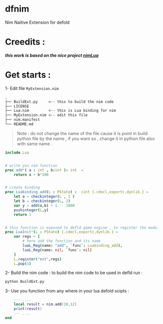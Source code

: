 # dfnim
Nim Naitive Extension for defold

# Creedits : 
***this work is based on the nice project [nimLua](https://github.com/jangko/nimLUA)***
# Get starts : 
1-  Edit file `MyExtension.nim`
```txt
.
├── BuildExt.py     <-- this to build the nim code 
├── LICENSE
├── Lua.nim         <-- this is Lua binding for nim 
├── MyExtension.nim <-- edit this file 
├── nim.manifest
└── README.md
```
>   Note : do not change the name of the file cause it is point in build python file by the name , if you want so , change it in python file also with same name .

```nim
include Lua


# write you nim function 
proc add*( a : int , b:int ): int  = 
    return a + b*100


# create binding 
proc Luabinding_add(L : PState) :  cint {.cdecl,exportc,dynlib.} =
    let a = checkinteger(L , 1 )
    let b = checkinteger(L, 2)
    var y = add(a,b) + 1  - 1000
    pushinteger(L,y)
    return 1 


# this function is exposed to defld game engine , to register the module 
proc LuaInit*(L : PState) {.cdecl,exportc,dynlib.} = 
    var regs = [
        # here add the function and its name 
        luaL_Reg(name: "add", `func`: Luabinding_add),
        luaL_Reg(name: nil, `func`: nil)
    ]
    L.register("ext",regs)
    L.pop(1)
```
2-  Build the nim code : 
to build the nim code to be used in defld run : 
```bash
python BuildExt.py 
```

3- Use you function from  any where in your lua defold scipts : 
```lua
    --- ....
	local result = nim.add(10,12)
	print(result) 
    --- ....
end
```